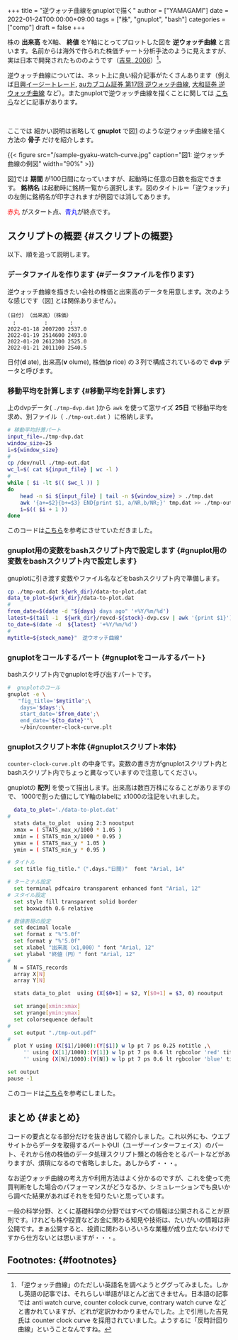 +++
title = "逆ウォッチ曲線をgnuplotで描く"
author = ["YAMAGAMI"]
date = 2022-01-24T00:00:00+09:00
tags = ["株", "gnuplot", "bash"]
categories = ["comp"]
draft = false
+++

株の **出来高** をX軸、 **終値** をY軸にとってプロットした図を **逆ウォッチ曲線** と言います。名前からは海外で作られた株価チャート分析手法のように見えますが、実は日本で開発されたもののようです（[吉見, 2006](https://www.google.co.jp/books/edition/%E3%83%81%E3%83%A3%E3%83%BC%E3%83%88%E5%88%86%E6%9E%90%E3%81%AE%E7%9C%9F%E5%AE%9F%E6%99%AE%E5%8F%8A%E7%89%88/UjuSSEFKPZQC?hl=ja&gbpv=1&dq=%E3%83%81%E3%83%A3%E3%83%BC%E3%83%88%E5%88%86%E6%9E%90%E3%80%80%E7%9C%9F%E5%AE%9F%E3%80%80%E6%99%AE%E5%8F%8A%E7%89%88+inauthor:%E5%90%89%E8%A6%8B+inauthor:%E4%BF%8A%E5%BD%A6&printsec=frontcover)）[^fn:1]。

逆ウォッチ曲線については、ネット上に良い紹介記事がたくさんあります（例えば[日興イージートレード](http://trade.smbcnikko.co.jp/html/ez3d%5Fgyakuwatch.html), [auカブコム証券 第17回 逆ウォッチ曲線](https://kabu.com/investment/guide/technical/17.html), [大和証券 逆ウォッチ曲線](https://www.daiwa.jp/glossary/YST0378.html) など）。またgnuplotで逆ウォッチ曲線を描くことに関しては
[こちら](https://ameblo.jp/moveofsunday/entry-12323759436.html)などに記事があります。

<br />

ここでは 細かい説明は省略して
**gnuplot** で図[1](#org58531e4) のような逆ウォッチ曲線を描く方法の **骨子** だけを紹介します。

<a id="org58531e4"></a>

{{< figure src="/sample-gyaku-watch-curve.jpg" caption="&#22259;1:  逆ウォッチ曲線の例図" width="90%" >}}

図[1](#org58531e4)では **期間** が100日間になっていますが、起動時に任意の日数を指定できます。
**銘柄名** は起動時に銘柄一覧から選択します。図のタイトル＝「逆ウォッチ」の左側に銘柄名が印字されますが例図では消してあります。

<font color="red">赤丸</font> がスタート点、<font color="blue">青丸</font>が終点です。


## スクリプトの概要 {#スクリプトの概要}

以下、順を追って説明します。


### データファイルを作ります {#データファイルを作ります}

逆ウォッチ曲線を描きたい会社の株価と出来高のデータを用意します。次のような感じです（図[1](#org58531e4) とは関係ありません）。

```text
(日付)　（出来高）（株価）
　:         :       :
2022-01-18 2007200 2537.0
2022-01-19 2514600 2493.0
2022-01-20 2612300 2525.0
2022-01-21 2011100 2540.5
```

日付(**d** ate), 出来高(**v** olume), 株価(**p** rice) の３列で構成されているので **dvp** データと呼びます。


### 移動平均を計算します {#移動平均を計算します}

上のdvpデータ( `./tmp-dvp.dat` )から `awk` を使って窓サイズ **25日** で移動平均を求め、別ファイル（ `./tmp-out.dat` ）に格納します。

```sh
# 移動平均計算パート
input_file=./tmp-dvp.dat
window_size=25
i=${window_size}
#
cp /dev/null ./tmp-out.dat
wc_l=$( cat ${input_file} | wc -l )
#
while [ $i -lt $(( $wc_l )) ]
do
    head -n $i ${input_file} | tail -n ${window_size} > ./tmp.dat
    awk '{a+=$2}{b+=$3} END{print $1, a/NR,b/NR;}' tmp.dat >> ./tmp-out.dat
    i=$(( $i + 1 ))
done
```

このコードは[こちら](https://ccsr.aori.u-tokyo.ac.jp/~obase/awk.html)を参考にさせていただきました。


### gnuplot用の変数をbashスクリプト内で設定します {#gnuplot用の変数をbashスクリプト内で設定します}

gnuplotに引き渡す変数やファイル名などをbashスクリプト内で準備します。

```bash
cp ./tmp-out.dat ${wrk_dir}/data-to-plot.dat
data_to_plot=${wrk_dir}/data-to-plot.dat
#
from_date=$(date -d "${days} days ago" '+%Y/%m/%d')
latest=$(tail -1  ${wrk_dir}/revcd-${stock}-dvp.csv | awk '{print $1}')
to_date=$(date -d  ${latest} '+%Y/%m/%d')
#
mytitle=${stock_name}"　逆ウオッチ曲線"
```


### gnuplotをコールするパート {#gnuplotをコールするパート}

bashスクリプト内でgnuplotを呼び出すパートです。

```bash
#  gnuplotのコール
gnuplot -e \
　　"fig_title='$mytitle';\
	days='$days';\
	start_date='$from_date';\
	end_date='${to_date}'"\
	~/bin/counter-clock-curve.plt
```


### gnuplotスクリプト本体 {#gnuplotスクリプト本体}

`counter-clock-curve.plt` の中身です。変数の書き方がgnuplotスクリプト内とbashスクリプト内でちょっと異なっていますので注意してください。

gnuplotの **配列** を使って描出します。出来高は数百万株になることがありますので、
1000で割った値にしてY軸のlabelに x1000の注記をいれました。

```bash
  data_to_plot='./data-to-plot.dat'
#
  stats data_to_plot  using 2:3 nooutput
  xmax = ( STATS_max_x/1000 * 1.05 )
  xmin = ( STATS_min_x/1000 * 0.95 )
  ymax = ( STATS_max_y * 1.05 )
  ymin = ( STATS_min_y * 0.95 )

# タイトル
  set title fig_title."（".days."日間)"  font "Arial, 14"

# ターミナル設定
  set terminal pdfcairo transparent enhanced font "Arial, 12"
# スタイル設定
  set style fill transparent solid border
  set boxwidth 0.6 relative

# 数値表現の設定
  set decimal locale
  set format x "%'5.0f"
  set format y "%'5.0f"
  set xlabel "出来高（x1,000）" font "Arial, 12"
  set ylabel "終値（円）" font "Arial, 12"
#
  N = STATS_records
  array X[N]
  array Y[N]

  stats data_to_plot  using (X[$0+1] = $2, Y[$0+1] = $3, 0) nooutput

  set xrange[xmin:xmax]
  set yrange[ymin:ymax]
  set colorsequence default
#
  set output "./tmp-out.pdf"
#
  plot Y using (X[$1]/1000):(Y[$1]) w lp pt 7 ps 0.25 notitle ,\
     '' using (X[1]/1000):(Y[1]) w lp pt 7 ps 0.6 lt rgbcolor 'red' title start_date,\
     '' using (X[N]/1000):(Y[N]) w lp pt 7 ps 0.6 lt rgbcolor 'blue' title end_date

set output
pause -1
```

このコードは[こちら](https://ss.scphys.kyoto-u.ac.jp/person/yonezawa/contents/program/gnuplot/array%5Ftrue.html)を参考にしました。


## まとめ {#まとめ}

コードの要点となる部分だけを抜き出して紹介しました。これ以外にも、ウエブサイトからデータを取得するパートやUI（ユーザーインターフェイス）のパート、それから他の株価のデータ処理スクリプト類との帳合をとるパートなどがありますが、煩瑣になるので省略しました。あしからず・・・。

なお逆ウォッチ曲線の考え方や利用方法はよく分かるのですが、これを使って売買判断をした場合のパフォーマンスがどうなるか、シミュレーションでも良いから調べた結果があればそれをを知りたいと思っています。

一般の科学分野、とくに基礎科学の分野ではすべての情報は公開されることが原則です。けれども株や投資などお金に関わる知見や技術は、たいがいの情報は非公開です。まぁ公開すると、投資に関わるいろいろな業種が成り立たないわけですから仕方ないとは思いますが・・・。


## Footnotes: {#footnotes}

[^fn:1]: 「逆ウォッチ曲線」のただしい英語名を調べようとググってみました。しかし英語の記事では、それらしい単語がほとんど出てきません。日本語の記事では anti watch curve, counter colock curve, contrary watch curve などと書かれていますが、どれが定訳かわかりませんでした。上で引用した吉見氏は counter clock curve を採用されていました。ようするに「反時計回り曲線」ということなんですね。
